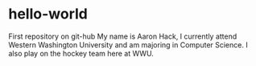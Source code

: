 # hello-world
First repository on git-hub
My name is Aaron Hack, I currently attend Western Washington University and am majoring in Computer Science. I also play on the hockey team here at WWU.
